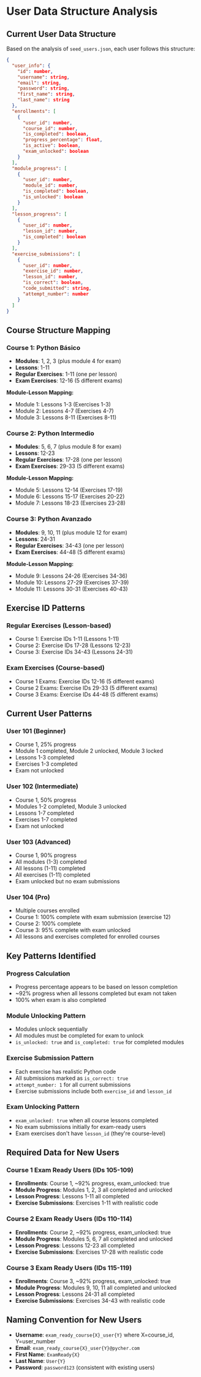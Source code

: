 # User Data Structure Analysis

## Current User Data Structure

Based on the analysis of `seed_users.json`, each user follows this structure:

```json
{
  "user_info": {
    "id": number,
    "username": string,
    "email": string,
    "password": string,
    "first_name": string,
    "last_name": string
  },
  "enrollments": [
    {
      "user_id": number,
      "course_id": number,
      "is_completed": boolean,
      "progress_percentage": float,
      "is_active": boolean,
      "exam_unlocked": boolean
    }
  ],
  "module_progress": [
    {
      "user_id": number,
      "module_id": number,
      "is_completed": boolean,
      "is_unlocked": boolean
    }
  ],
  "lesson_progress": [
    {
      "user_id": number,
      "lesson_id": number,
      "is_completed": boolean
    }
  ],
  "exercise_submissions": [
    {
      "user_id": number,
      "exercise_id": number,
      "lesson_id": number,
      "is_correct": boolean,
      "code_submitted": string,
      "attempt_number": number
    }
  ]
}
```

## Course Structure Mapping

### Course 1: Python Básico
- **Modules**: 1, 2, 3 (plus module 4 for exam)
- **Lessons**: 1-11
- **Regular Exercises**: 1-11 (one per lesson)
- **Exam Exercises**: 12-16 (5 different exams)

**Module-Lesson Mapping:**
- Module 1: Lessons 1-3 (Exercises 1-3)
- Module 2: Lessons 4-7 (Exercises 4-7)
- Module 3: Lessons 8-11 (Exercises 8-11)

### Course 2: Python Intermedio
- **Modules**: 5, 6, 7 (plus module 8 for exam)
- **Lessons**: 12-23
- **Regular Exercises**: 17-28 (one per lesson)
- **Exam Exercises**: 29-33 (5 different exams)

**Module-Lesson Mapping:**
- Module 5: Lessons 12-14 (Exercises 17-19)
- Module 6: Lessons 15-17 (Exercises 20-22)
- Module 7: Lessons 18-23 (Exercises 23-28)

### Course 3: Python Avanzado
- **Modules**: 9, 10, 11 (plus module 12 for exam)
- **Lessons**: 24-31
- **Regular Exercises**: 34-43 (one per lesson)
- **Exam Exercises**: 44-48 (5 different exams)

**Module-Lesson Mapping:**
- Module 9: Lessons 24-26 (Exercises 34-36)
- Module 10: Lessons 27-29 (Exercises 37-39)
- Module 11: Lessons 30-31 (Exercises 40-43)

## Exercise ID Patterns

### Regular Exercises (Lesson-based)
- Course 1: Exercise IDs 1-11 (Lessons 1-11)
- Course 2: Exercise IDs 17-28 (Lessons 12-23)
- Course 3: Exercise IDs 34-43 (Lessons 24-31)

### Exam Exercises (Course-based)
- Course 1 Exams: Exercise IDs 12-16 (5 different exams)
- Course 2 Exams: Exercise IDs 29-33 (5 different exams)
- Course 3 Exams: Exercise IDs 44-48 (5 different exams)

## Current User Patterns

### User 101 (Beginner)
- Course 1, 25% progress
- Module 1 completed, Module 2 unlocked, Module 3 locked
- Lessons 1-3 completed
- Exercises 1-3 completed
- Exam not unlocked

### User 102 (Intermediate)
- Course 1, 50% progress
- Modules 1-2 completed, Module 3 unlocked
- Lessons 1-7 completed
- Exercises 1-7 completed
- Exam not unlocked

### User 103 (Advanced)
- Course 1, 90% progress
- All modules (1-3) completed
- All lessons (1-11) completed
- All exercises (1-11) completed
- Exam unlocked but no exam submissions

### User 104 (Pro)
- Multiple courses enrolled
- Course 1: 100% complete with exam submission (exercise 12)
- Course 2: 100% complete
- Course 3: 95% complete with exam unlocked
- All lessons and exercises completed for enrolled courses

## Key Patterns Identified

### Progress Calculation
- Progress percentage appears to be based on lesson completion
- ~92% progress when all lessons completed but exam not taken
- 100% when exam is also completed

### Module Unlocking Pattern
- Modules unlock sequentially
- All modules must be completed for exam to unlock
- `is_unlocked: true` and `is_completed: true` for completed modules

### Exercise Submission Pattern
- Each exercise has realistic Python code
- All submissions marked as `is_correct: true`
- `attempt_number: 1` for all current submissions
- Exercise submissions include both `exercise_id` and `lesson_id`

### Exam Unlocking Pattern
- `exam_unlocked: true` when all course lessons completed
- No exam submissions initially for exam-ready users
- Exam exercises don't have `lesson_id` (they're course-level)

## Required Data for New Users

### Course 1 Exam Ready Users (IDs 105-109)
- **Enrollments**: Course 1, ~92% progress, exam_unlocked: true
- **Module Progress**: Modules 1, 2, 3 all completed and unlocked
- **Lesson Progress**: Lessons 1-11 all completed
- **Exercise Submissions**: Exercises 1-11 with realistic code

### Course 2 Exam Ready Users (IDs 110-114)
- **Enrollments**: Course 2, ~92% progress, exam_unlocked: true
- **Module Progress**: Modules 5, 6, 7 all completed and unlocked
- **Lesson Progress**: Lessons 12-23 all completed
- **Exercise Submissions**: Exercises 17-28 with realistic code

### Course 3 Exam Ready Users (IDs 115-119)
- **Enrollments**: Course 3, ~92% progress, exam_unlocked: true
- **Module Progress**: Modules 9, 10, 11 all completed and unlocked
- **Lesson Progress**: Lessons 24-31 all completed
- **Exercise Submissions**: Exercises 34-43 with realistic code

## Naming Convention for New Users
- **Username**: `exam_ready_course{X}_user{Y}` where X=course_id, Y=user_number
- **Email**: `exam_ready_course{X}_user{Y}@pycher.com`
- **First Name**: `ExamReady{X}`
- **Last Name**: `User{Y}`
- **Password**: `password123` (consistent with existing users)